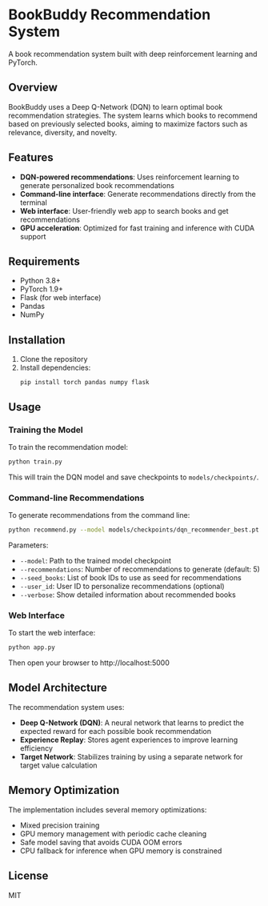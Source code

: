 # BookBuddy Recommendation System

A book recommendation system built with deep reinforcement learning and PyTorch.

## Overview

BookBuddy uses a Deep Q-Network (DQN) to learn optimal book recommendation strategies. The system learns which books to recommend based on previously selected books, aiming to maximize factors such as relevance, diversity, and novelty.

## Features

- **DQN-powered recommendations**: Uses reinforcement learning to generate personalized book recommendations
- **Command-line interface**: Generate recommendations directly from the terminal
- **Web interface**: User-friendly web app to search books and get recommendations
- **GPU acceleration**: Optimized for fast training and inference with CUDA support

## Requirements

- Python 3.8+
- PyTorch 1.9+
- Flask (for web interface)
- Pandas
- NumPy

## Installation

1. Clone the repository
2. Install dependencies:
   ```
   pip install torch pandas numpy flask
   ```

## Usage

### Training the Model

To train the recommendation model:

```bash
python train.py
```

This will train the DQN model and save checkpoints to `models/checkpoints/`.

### Command-line Recommendations

To generate recommendations from the command line:

```bash
python recommend.py --model models/checkpoints/dqn_recommender_best.pt --recommendations 5 --seed_books 1234 5678
```

Parameters:

- `--model`: Path to the trained model checkpoint
- `--recommendations`: Number of recommendations to generate (default: 5)
- `--seed_books`: List of book IDs to use as seed for recommendations
- `--user_id`: User ID to personalize recommendations (optional)
- `--verbose`: Show detailed information about recommended books

### Web Interface

To start the web interface:

```bash
python app.py
```

Then open your browser to http://localhost:5000

## Model Architecture

The recommendation system uses:

- **Deep Q-Network (DQN)**: A neural network that learns to predict the expected reward for each possible book recommendation
- **Experience Replay**: Stores agent experiences to improve learning efficiency
- **Target Network**: Stabilizes training by using a separate network for target value calculation

## Memory Optimization

The implementation includes several memory optimizations:

- Mixed precision training
- GPU memory management with periodic cache cleaning
- Safe model saving that avoids CUDA OOM errors
- CPU fallback for inference when GPU memory is constrained

## License

MIT

